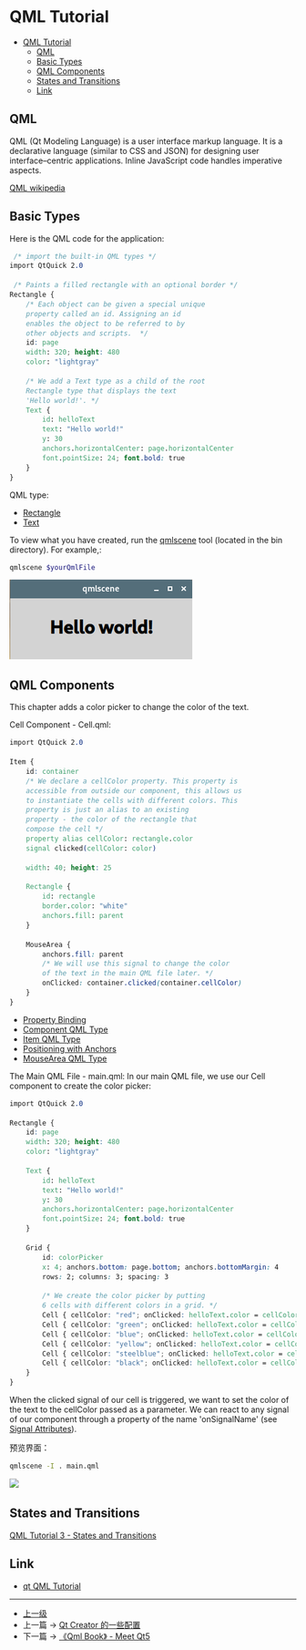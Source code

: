 # QML Tutorial


<!-- @import "[TOC]" {cmd="toc" depthFrom=1 depthTo=6 orderedList=false} -->

<!-- code_chunk_output -->

- [QML Tutorial](#qml-tutorial)
  - [QML](#qml)
  - [Basic Types](#basic-types)
  - [QML Components](#qml-components)
  - [States and Transitions](#states-and-transitions)
  - [Link](#link)

<!-- /code_chunk_output -->


## QML 
QML (Qt Modeling Language) is a user interface markup language. It is a declarative language (similar to CSS and JSON) for designing user interface–centric applications. Inline JavaScript code handles imperative aspects. 

[QML wikipedia](https://en.wikipedia.org/wiki/QML)

## Basic Types

Here is the QML code for the application:
```css
 /* import the built-in QML types */
import QtQuick 2.0

 /* Paints a filled rectangle with an optional border */
Rectangle {
    /* Each object can be given a special unique 
    property called an id. Assigning an id 
    enables the object to be referred to by 
    other objects and scripts.  */
    id: page
    width: 320; height: 480
    color: "lightgray"

    /* We add a Text type as a child of the root
    Rectangle type that displays the text
    'Hello world!'. */
    Text {
        id: helloText
        text: "Hello world!"
        y: 30
        anchors.horizontalCenter: page.horizontalCenter
        font.pointSize: 24; font.bold: true
    }
}
```

QML type:
* [Rectangle](https://doc.qt.io/qt-5/qml-qtquick-rectangle.html)
* [Text](https://doc.qt.io/qt-5/qml-qtquick-text.html)

To view what you have created, run the [qmlscene](https://doc.qt.io/qt-5/qtquick-qmlscene.html) tool (located in the bin directory). For example,:
```sh
qmlscene $yourQmlFile
```

![](../images/qml_202009121152_1.png)

## QML Components
This chapter adds a color picker to change the color of the text.

Cell Component - Cell.qml:
```css
import QtQuick 2.0

Item {
    id: container
    /* We declare a cellColor property. This property is
    accessible from outside our component, this allows us
    to instantiate the cells with different colors. This
    property is just an alias to an existing 
    property - the color of the rectangle that
    compose the cell */
    property alias cellColor: rectangle.color
    signal clicked(cellColor: color)

    width: 40; height: 25

    Rectangle {
        id: rectangle
        border.color: "white"
        anchors.fill: parent
    }

    MouseArea {
        anchors.fill: parent
        /* We will use this signal to change the color 
        of the text in the main QML file later. */
        onClicked: container.clicked(container.cellColor)
    }
}
```

* [Property Binding](https://doc.qt.io/qt-5/qtqml-syntax-propertybinding.html)
* [Component QML Type](https://doc.qt.io/qt-5/qml-qtqml-component.html)
* [Item QML Type](https://doc.qt.io/qt-5/qml-qtquick-item.html)
* [Positioning with Anchors](https://doc.qt.io/qt-5/qtquick-positioning-anchors.html)
* [MouseArea QML Type](https://doc.qt.io/qt-5/qml-qtquick-mousearea.html)

The Main QML File - main.qml:
In our main QML file, we use our Cell component to create the color picker:
```css
import QtQuick 2.0

Rectangle {
    id: page
    width: 320; height: 480
    color: "lightgray"

    Text {
        id: helloText
        text: "Hello world!"
        y: 30
        anchors.horizontalCenter: page.horizontalCenter
        font.pointSize: 24; font.bold: true
    }

    Grid {
        id: colorPicker
        x: 4; anchors.bottom: page.bottom; anchors.bottomMargin: 4
        rows: 2; columns: 3; spacing: 3

        /* We create the color picker by putting 
        6 cells with different colors in a grid. */
        Cell { cellColor: "red"; onClicked: helloText.color = cellColor }
        Cell { cellColor: "green"; onClicked: helloText.color = cellColor }
        Cell { cellColor: "blue"; onClicked: helloText.color = cellColor }
        Cell { cellColor: "yellow"; onClicked: helloText.color = cellColor }
        Cell { cellColor: "steelblue"; onClicked: helloText.color = cellColor }
        Cell { cellColor: "black"; onClicked: helloText.color = cellColor }
    }
}
```
When the clicked signal of our cell is triggered, we want to set the color of the text to the cellColor passed as a parameter. We can react to any signal of our component through a property of the name 'onSignalName' (see [Signal Attributes](https://doc.qt.io/qt-5/qtqml-syntax-objectattributes.html#signal-attributes)).

预览界面：
```sh
qmlscene -I . main.qml
```

![](../images/qml_202009121743_1.png)

## States and Transitions

[QML Tutorial 3 - States and Transitions](https://doc.qt.io/qt-5/qml-tutorial3.html)

 
## Link
* [qt QML Tutorial](https://doc.qt.io/qt-5/qml-tutorial.html)

---
- [上一级](README.md)
- 上一篇 -> [Qt Creator 的一些配置](projectConfig.md)
- 下一篇 -> [《Qml Book》 - Meet Qt5](qmlBook_1_MeetQt5.md)
